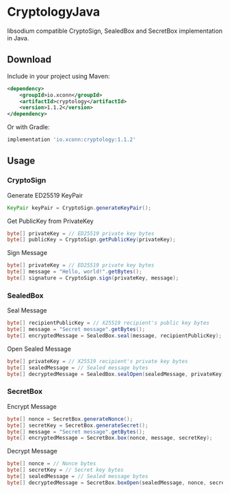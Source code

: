 # CryptologyJava

libsodium compatible CryptoSign, SealedBox and SecretBox implementation in Java.

## Download

Include in your project using Maven:

```xml
<dependency>
    <groupId>io.xconn</groupId>
    <artifactId>cryptology</artifactId>
    <version>1.1.2</version>
</dependency>
```

Or with Gradle:

```groovy
implementation 'io.xconn:cryptology:1.1.2'
```

## Usage

### CryptoSign

Generate ED25519 KeyPair

```java
KeyPair keyPair = CryptoSign.generateKeyPair();
```

Get PublicKey from PrivateKey

```java
byte[] privateKey = // ED25519 private key bytes
byte[] publicKey = CryptoSign.getPublicKey(privateKey);
```

Sign Message

```java
byte[] privateKey = // ED25519 private key bytes
byte[] message = "Hello, world!".getBytes();
byte[] signature = CryptoSign.sign(privateKey, message);
```

### SealedBox

Seal Message

```java
byte[] recipientPublicKey = // X25519 recipient's public key bytes
byte[] message = "Secret message".getBytes();
byte[] encryptedMessage = SealedBox.seal(message, recipientPublicKey);
```

Open Sealed Message

```java
byte[] privateKey = // X25519 recipient's private key bytes
byte[] sealedMessage = // Sealed message bytes
byte[] decryptedMessage = SealedBox.sealOpen(sealedMessage, privateKey);
```

### SecretBox

Encrypt Message

```java
byte[] nonce = SecretBox.generateNonce();
byte[] secretKey = SecretBox.generateSecret();
byte[] message = "Secret message".getBytes();
byte[] encryptedMessage = SecretBox.box(nonce, message, secretKey);
```

Decrypt Message

```java
byte[] nonce = // Nonce bytes
byte[] secretKey = // Secret key bytes
byte[] sealedMessage = // Sealed message bytes
byte[] decryptedMessage = SecretBox.boxOpen(sealedMessage, nonce, secretKey);
```